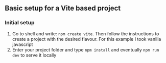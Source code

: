 ## Basic setup for a Vite based project

### Initial setup
1. Go to shell and write: ```npm create vite```. Then follow the instructions to create a project with the desired flavour. For this example I took vanilla javascript
2. Enter your project folder and type ```npm install``` and eventually ```npm run dev``` to serve it locally
